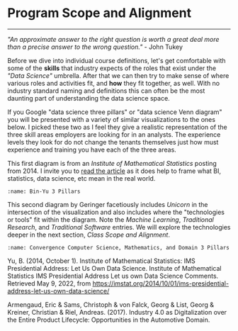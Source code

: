 <!-- #region -->
# Program Scope and Alignment
---

*"An approximate answer to the right question is worth a great deal more than a precise answer to the wrong question."*  - John Tukey  

Before we dive into individual course definitions, let's get comfortable with some of the **skills** that industry expects of the roles that exist under the *"Data Science"* umbrella. After that we can then try to make sense of where various roles and activities fit, and **how** they fit together, as well. With no industry standard naming and definitions this can often be the most daunting part of understanding the data science space.  

 If you Google "data science three pillars" or "data science Venn diagram" you will be presented with a variety of similar visualizations to the ones below. I picked these two as I feel they give a realistic representation of the three skill areas employers are looking for in an analysts. The experience levels they look for do not change the tenants themselves just how must experience and training you have each of the three areas.   
 
 This first diagram is from an *Institute of Mathematical Statistics* posting from 2014. I invite you to [read the article](https://imstat.org/2014/10/01/ims-presidential-address-let-us-own-data-science/) as it does help to frame what BI, statistics, data science, etc mean in the real world.  
 
 <!-- #endregion -->

``` {figure} ./images/Bin-Yu-figure1-original.png
:name: Bin-Yu 3 Pillars
```

<!-- #region -->
This second diagram by Geringer facetiously includes *Unicorn* in the intersection of the visualization and also includes where the "technologies or tools" fit within the diagram. Note the *Machine Learning*, *Traditional Research*, and *Traditional Software* entries.  We will explore the technologies deeper in the next section, *Class Scope and Alignment*. 

 <!-- #endregion -->
 
``` {figure} ./images/Data-science-as-convergence-between-computer-science-math-statistics-and-domain.jpg
:name: Convergence Computer Science, Mathematics, and Domain 3 Pillars
```

Yu, B. (2014, October 1). Institute of Mathematical Statistics: IMS Presidential Address: Let Us Own Data Science. Institute of Mathematical Statistics IMS Presidential Address Let us own Data Science Comments. Retrieved May 9, 2022, from https://imstat.org/2014/10/01/ims-presidential-address-let-us-own-data-science/   
  
Armengaud, Eric & Sams, Christoph & von Falck, Georg & List, Georg & Kreiner, Christian & Riel, Andreas. (2017). Industry 4.0 as Digitalization over the Entire Product Lifecycle: Opportunities in the Automotive Domain. 


